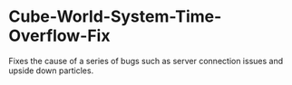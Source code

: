 # Cube-World-System-Time-Overflow-Fix
Fixes the cause of a series of bugs such as server connection issues and upside down particles.
